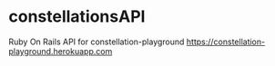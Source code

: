 # constellationsAPI
Ruby On Rails API for constellation-playground
https://constellation-playground.herokuapp.com
